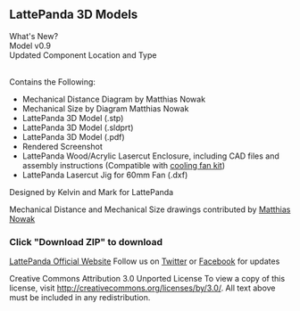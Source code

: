LattePanda 3D Models
----------------

What's New?<br>
Model v0.9 <br>
Updated Component Location and Type<br><br>

Contains the Following:
- Mechanical Distance Diagram by Matthias Nowak
- Mechanical Size by Diagram Matthias Nowak
- LattePanda 3D Model (.stp)
- LattePanda 3D Model (.sldprt)
- LattePanda 3D Model (.pdf)
- Rendered Screenshot
- LattePanda Wood/Acrylic Lasercut Enclosure, including CAD files and assembly instructions (Compatible with [cooling fan kit](https://www.dfrobot.com/product-1520.html))
- LattePanda Lasercut Jig for 60mm Fan (.dxf)

Designed by Kelvin and Mark for LattePanda

Mechanical Distance and Mechanical Size drawings contributed by <a href="https://github.com/berryelectronics" target="_blank">Matthias Nowak</a>

### Click "Download ZIP" to download

[LattePanda Official Website](https://www.lattepanda.com)
Follow us on [Twitter](https://twitter.com/LattePandaCN) or [Facebook](https://www.facebook.com/lattepandacn) for updates

Creative Commons Attribution 3.0 Unported License 
To view a copy of this license, visit http://creativecommons.org/licenses/by/3.0/. All text above must be included in any redistribution.
